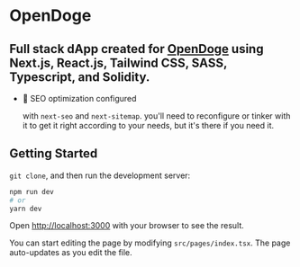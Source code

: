 # OpenDoge

Full stack dApp created for [OpenDoge](https://opendoge.org) using Next.js, React.js, Tailwind CSS, SASS, Typescript, and Solidity.
---

- 🔎 SEO optimization configured

  with `next-seo` and `next-sitemap`. you'll need to reconfigure or tinker with it to get it right according to your needs, but it's there if you need it.


## Getting Started

`git clone`, and then run the development server:

```bash
npm run dev
# or
yarn dev
```

Open [http://localhost:3000](http://localhost:3000) with your browser to see the result.

You can start editing the page by modifying `src/pages/index.tsx`. The page auto-updates as you edit the file.
